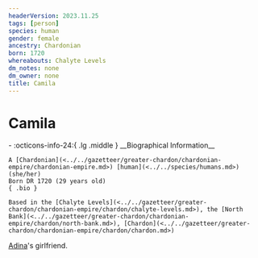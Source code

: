 ```yaml
---
headerVersion: 2023.11.25
tags: [person]
species: human
gender: female
ancestry: Chardonian
born: 1720
whereabouts: Chalyte Levels
dm_notes: none
dm_owner: none
title: Camila
---
```

# Camila
<div class="grid cards ext-narrow-margin ext-one-column" markdown>
- :octicons-info-24:{ .lg .middle } __Biographical Information__

    A [Chardonian](<../../gazetteer/greater-chardon/chardonian-empire/chardonian-empire.md>) [human](<../../species/humans.md>) (she/her)  
    Born DR 1720 (29 years old)  
    { .bio }

    Based in the [Chalyte Levels](<../../gazetteer/greater-chardon/chardonian-empire/chardon/chalyte-levels.md>), the [North Bank](<../../gazetteer/greater-chardon/chardonian-empire/chardon/north-bank.md>), [Chardon](<../../gazetteer/greater-chardon/chardonian-empire/chardon/chardon.md>)
</div>


[Adina](<./adina.md>)'s girlfriend. 

